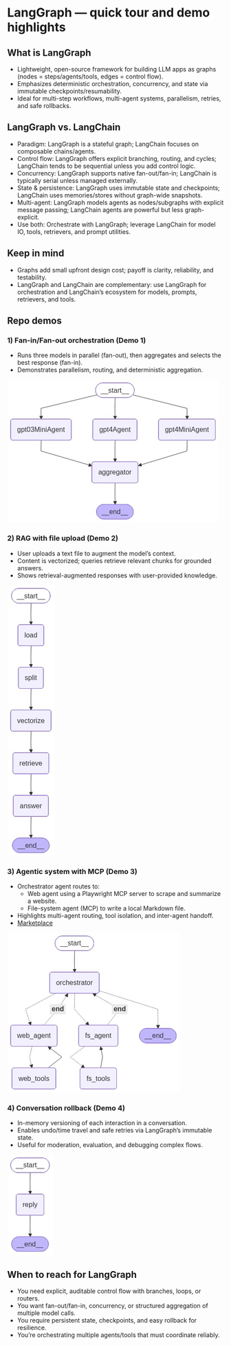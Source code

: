 # LangGraph — quick tour and demo highlights

## What is LangGraph

- Lightweight, open-source framework for building LLM apps as graphs (nodes = steps/agents/tools, edges = control flow).
- Emphasizes deterministic orchestration, concurrency, and state via immutable checkpoints/resumability.
- Ideal for multi-step workflows, multi-agent systems, parallelism, retries, and safe rollbacks.

## LangGraph vs. LangChain

- Paradigm: LangGraph is a stateful graph; LangChain focuses on composable chains/agents.
- Control flow: LangGraph offers explicit branching, routing, and cycles; LangChain tends to be sequential unless you add control logic.
- Concurrency: LangGraph supports native fan-out/fan-in; LangChain is typically serial unless managed externally.
- State & persistence: LangGraph uses immutable state and checkpoints; LangChain uses memories/stores without graph-wide snapshots.
- Multi-agent: LangGraph models agents as nodes/subgraphs with explicit message passing; LangChain agents are powerful but less graph-explicit.
- Use both: Orchestrate with LangGraph; leverage LangChain for model IO, tools, retrievers, and prompt utilities.

## Keep in mind

- Graphs add small upfront design cost; payoff is clarity, reliability, and testability.
- LangGraph and LangChain are complementary: use LangGraph for orchestration and LangChain’s ecosystem for models, prompts, retrievers, and tools.

## Repo demos

### 1) Fan-in/Fan-out orchestration (Demo 1)

- Runs three models in parallel (fan-out), then aggregates and selects the best response (fan-in).
- Demonstrates parallelism, routing, and deterministic aggregation.

![Fan-in/Fan-out orchestration diagram](./demo1.png)

### 2) RAG with file upload (Demo 2)

- User uploads a text file to augment the model’s context.
- Content is vectorized; queries retrieve relevant chunks for grounded answers.
- Shows retrieval-augmented responses with user-provided knowledge.

![Fan-in/Fan-out orchestration diagram](./demo2.png)

### 3) Agentic system with MCP (Demo 3)

- Orchestrator agent routes to:
  - Web agent using a Playwright MCP server to scrape and summarize a website.
  - File-system agent (MCP) to write a local Markdown file.
- Highlights multi-agent routing, tool isolation, and inter-agent handoff.
- [Marketplace](https://mcpmarket.com/search)

![Fan-in/Fan-out orchestration diagram](./demo3.png)

### 4) Conversation rollback (Demo 4)

- In-memory versioning of each interaction in a conversation.
- Enables undo/time travel and safe retries via LangGraph’s immutable state.
- Useful for moderation, evaluation, and debugging complex flows.

![Fan-in/Fan-out orchestration diagram](./demo4.png)

## When to reach for LangGraph

- You need explicit, auditable control flow with branches, loops, or routers.
- You want fan-out/fan-in, concurrency, or structured aggregation of multiple model calls.
- You require persistent state, checkpoints, and easy rollback for resilience.
- You’re orchestrating multiple agents/tools that must coordinate reliably.
